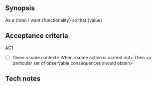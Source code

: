 ## Synopsis

As a {role}
I want {functionality}
so that {value}

## Acceptance criteria

AC1

- [ ] Given \<some context\>
    When \<some action is carried out\>
    Then \<a particular set of observable consequences should obtain\>

## Tech notes
